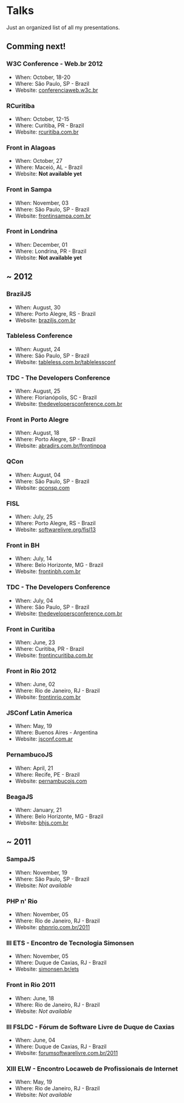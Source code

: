# Talks

Just an organized list of all my presentations.

## Comming next!

### W3C Conference - Web.br 2012
<!--* Presentation title: *#*
* Presentation slides: *#* -->
* When: October, 18-20
* Where: São Paulo, SP - Brazil
* Website: [conferenciaweb.w3c.br](http://conferenciaweb.w3c.br/)

### RCuritiba
<!--* Presentation title: *#*
* Presentation slides: *#* -->
* When: October, 12-15
* Where: Curitiba, PR - Brazil
* Website: [rcuritiba.com.br](http://rcuritiba.com.br/)

### Front in Alagoas
* When: October, 27
* Where: Maceió, AL - Brazil
* Website: **Not available yet**

### Front in Sampa
* When: November, 03
* Where: São Paulo, SP - Brazil
* Website: [frontinsampa.com.br](http://www.frontinsampa.com.br/)

### Front in Londrina
* When: December, 01
* Where: Londrina, PR - Brazil
* Website: **Not available yet**

## ~ 2012

### BrazilJS
<!--* Presentation title: *#*
* Presentation slides: *#* -->
* When: August, 30
* Where: Porto Alegre, RS - Brazil
* Website: [braziljs.com.br](http://braziljs.com.br/)

### Tableless Conference
<!--* Presentation title: *#*
* Presentation slides: *#* -->
* When: August, 24
* Where: São Paulo, SP - Brazil
* Website: [tableless.com.br/tablelessconf](http://tableless.com.br/tablelessconf/)

### TDC - The Developers Conference
<!--* Presentation title: Como fugir do feijão com arroz usando Canvas, SVG e WebGL
* Presentation slides: *#* -->
* When: August, 25
* Where: Florianópolis, SC - Brazil
* Website: [thedevelopersconference.com.br](http://www.thedevelopersconference.com.br/)

### Front in Porto Alegre
<!--* Presentation title: *#*
* Presentation slides: *#* -->
* When: August, 18
* Where: Porto Alegre, SP - Brazil
* Website: [abradirs.com.br/frontinpoa](http://abradirs.com.br/frontinpoa/)

### QCon
<!--* Presentation title: *#*
* Presentation slides: *#* -->
* When: August, 04
* Where: São Paulo, SP - Brazil
* Website: [qconsp.com](http://qconsp.com/)

### FISL
<!--* Presentation title: *#*
* Presentation slides: *#* -->
* When: July, 25
* Where: Porto Alegre, RS - Brazil
* Website: [softwarelivre.org/fisl13](http://softwarelivre.org/fisl13/)

### Front in BH
<!--* Presentation title: CSS Sucks!
* Presentation slides: *#* -->
* When: July, 14
* Where: Belo Horizonte, MG - Brazil
* Website: [frontinbh.com.br](http://frontinbh.com.br/)

### TDC - The Developers Conference
<!--* Presentation title: Como fugir do feijão com arroz usando Canvas, SVG e WebGL
* Presentation slides: *#* -->
* When: July, 04
* Where: São Paulo, SP - Brazil
* Website: [thedevelopersconference.com.br](http://www.thedevelopersconference.com.br/)

### Front in Curitiba
<!--* Presentation title: How to use HTML5 without a time machine
* Presentation slides: *#* -->
* When: June, 23
* Where: Curitiba, PR - Brazil
* Website: [frontincuritiba.com.br](http://www.frontincuritiba.com.br/)

### Front in Rio 2012
<!--* Presentation title: CSS Sucks!
* Presentation slides: [talks.zenorocha.com/frontinrio-2012](http://talks.zenorocha.com/frontinrio-2012/)-->
* When: June, 02
* Where: Rio de Janeiro, RJ - Brazil
* Website: [frontinrio.com.br](http://frontinrio.com.br)

### JSConf Latin America
<!--* Presentation title: How to use Canvas, SVG and WebGL without a time machine
* Presentation slides: [talks.zenorocha.com/jsconf](http://talks.zenorocha.com/jsconf/)-->
* When: May, 19
* Where: Buenos Aires - Argentina
* Website: [jsconf.com.ar](http://jsconf.com.ar)

### PernambucoJS
<!--* Presentation title: Como fugir do feijão com arroz usando Canvas, SVG e WebGL
* Presentation slides: *#*-->
* When: April, 21
* Where: Recife, PE - Brazil
* Website: [pernambucojs.com](http://www.pernambucojs.com/)

### BeagaJS
<!--* Presentation title: How to use HTML5 without a time machine
* Presentation slides: *#*-->
* When: January, 21
* Where: Belo Horizonte, MG - Brazil
* Website: [bhjs.com.br](http://bhjs.com.br/)

## ~ 2011

### SampaJS
<!--* Presentation title: How to use HTML5 without a time machine
* Presentation slides: *#*-->
* When: November, 19
* Where: São Paulo, SP - Brazil
* Website: *Not available*

### PHP n' Rio
<!--* Presentation title: How to use HTML5 without a time machine
* Presentation slides: *#*-->
* When: November, 05
* Where: Rio de Janeiro, RJ - Brazil
* Website: [phpnrio.com.br/2011](http://www.phpnrio.com.br/2011/)

### III ETS - Encontro de Tecnologia Simonsen
<!--* Presentation title: *#*
* Presentation slides: *#*-->
* When: November, 05
* Where: Duque de Caxias, RJ - Brazil
* Website: [simonsen.br/ets](http://www.simonsen.br/ets)

### Front in Rio 2011
<!--* Presentation title: Breaking the HTML5 Boilerplate
* Presentation slides: [slideshare.net/zenorocha/desbravando-o-html5-boilerplate](http://www.slideshare.net/zenorocha/desbravando-o-html5-boilerplate)-->
* When: June, 18
* Where: Rio de Janeiro, RJ - Brazil
* Website: *Not available*

### III FSLDC - Fórum de Software Livre de Duque de Caxias
<!--* Presentation title: HTML5
* Presentation slides: [labs.zenorocha.com/html5/slides/](http://labs.zenorocha.com/html5/slides/)-->
* When: June, 04
* Where: Duque de Caxias, RJ - Brazil
* Website: [forumsoftwarelivre.com.br/2011](http://forumsoftwarelivre.com.br/2011/)

### XIII ELW - Encontro Locaweb de Profissionais de Internet
<!--* Presentation title: Building robust projects with HTML5
* Presentation slides: [slideshare.net/zenorocha/construindo-projetos-robustos-em-html5](http://www.slideshare.net/zenorocha/construindo-projetos-robustos-em-html5)-->
* When: May, 19
* Where: Rio de Janeiro, RJ - Brazil
* Website: *Not available*

<!--## ~ 2010

### V Convescote Caos!
* Presentation title: Wordpress
* Presentation slides: [slideshare.net/zenorocha/wordpress-4948450](http://www.slideshare.net/zenorocha/wordpress-4948450)
* When: August, 10
* Where: Rio de Janeiro, RJ - Brazil
* Website: [forumsoftwarelivre.com.br/2011](http://forumsoftwarelivre.com.br/2011/)
-->